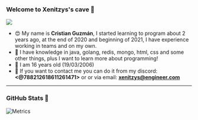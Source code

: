 ### Welcome to Xenitzys's cave 👋

![](https://komarev.com/ghpvc/?username=vCamilxe&color=blueviolet)

 * 😍 My name is **Cristian Guzmán**, I started learning to program about 2 years ago, at the end of 2020 and beginning of 2021, I have experience working in teams and on my own.
 * 🌴 I have knowledge in java, golang, redis, mongo, html, css and some other things, plus I want to learn more about programming!
 * 🥳 I am 16 years old (19/03/2006)
 * 📨 If you want to contact me you can do it from my discord: **<@788212618611261471>** or or via email: **xenitzys@engineer.com**

---

### GitHub Stats 🎊

![Metrics](https://metrics.lecoq.io/xenitzys?template=classic&repositories.forks=true&base.metadata=0&languages=1&followup=1&languages.limit=8&languages.sections=most-used&languages.colors=github&languages.threshold=0%25&languages.indepth=false&languages.recent.load=300&languages.recent.days=14&followup.sections=repositories&config.timezone=America%2FColombia&config.padding=0%2C%2015%25)
